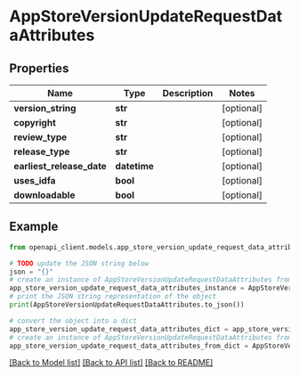 # AppStoreVersionUpdateRequestDataAttributes


## Properties

Name | Type | Description | Notes
------------ | ------------- | ------------- | -------------
**version_string** | **str** |  | [optional] 
**copyright** | **str** |  | [optional] 
**review_type** | **str** |  | [optional] 
**release_type** | **str** |  | [optional] 
**earliest_release_date** | **datetime** |  | [optional] 
**uses_idfa** | **bool** |  | [optional] 
**downloadable** | **bool** |  | [optional] 

## Example

```python
from openapi_client.models.app_store_version_update_request_data_attributes import AppStoreVersionUpdateRequestDataAttributes

# TODO update the JSON string below
json = "{}"
# create an instance of AppStoreVersionUpdateRequestDataAttributes from a JSON string
app_store_version_update_request_data_attributes_instance = AppStoreVersionUpdateRequestDataAttributes.from_json(json)
# print the JSON string representation of the object
print(AppStoreVersionUpdateRequestDataAttributes.to_json())

# convert the object into a dict
app_store_version_update_request_data_attributes_dict = app_store_version_update_request_data_attributes_instance.to_dict()
# create an instance of AppStoreVersionUpdateRequestDataAttributes from a dict
app_store_version_update_request_data_attributes_from_dict = AppStoreVersionUpdateRequestDataAttributes.from_dict(app_store_version_update_request_data_attributes_dict)
```
[[Back to Model list]](../README.md#documentation-for-models) [[Back to API list]](../README.md#documentation-for-api-endpoints) [[Back to README]](../README.md)


